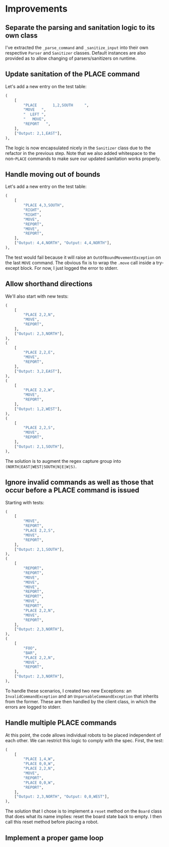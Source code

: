 # Improvements

## Separate the parsing and sanitation logic to its own class

I've extracted the `_parse_command` and `_sanitize_input` into their own respective `Parser` and `Sanitizer` classes.
Default instances are also provided as to allow changing of parsers/sanitizers on runtime.

## Update sanitation of the PLACE command

Let's add a new entry on the test table:

```python
(
    [
        "PLACE       1,2,SOUTH     ",
        "MOVE   ",
        "  LEFT ",
        "   MOVE",
        "REPORT   ",
    ],
    ["Output: 2,1,EAST"],
),
```

The logic is now encapsulated nicely in the `Sanitizer` class due to the refactor in the previous step. Note that we
also added whitespace to the non-`PLACE` commands to make sure our updated sanitation works properly.

## Handle moving out of bounds

Let's add a new entry on the test table:

```python
(
    [
        "PLACE 4,3,SOUTH",
        "RIGHT",
        "RIGHT",
        "MOVE",
        "REPORT",
        "MOVE",
        "REPORT",
    ],
    ["Output: 4,4,NORTH", "Output: 4,4,NORTH"],
),
```

The test would fail because it will raise an `OutOfBoundMovementException` on the last `MOVE` command. The obvious fix
is to wrap the `.move` call inside a try-except block. For now, I just logged the error to stderr.

## Allow shorthand directions

We'll also start with new tests:

```python
(
    [
        "PLACE 2,2,N",
        "MOVE",
        "REPORT",
    ],
    ["Output: 2,3,NORTH"],
),
(
    [
        "PLACE 2,2,E",
        "MOVE",
        "REPORT",
    ],
    ["Output: 3,2,EAST"],
),
(
    [
        "PLACE 2,2,W",
        "MOVE",
        "REPORT",
    ],
    ["Output: 1,2,WEST"],
),
(
    [
        "PLACE 2,2,S",
        "MOVE",
        "REPORT",
    ],
    ["Output: 2,1,SOUTH"],
),
```

The solution is to augment the regex capture group into `(NORTH|EAST|WEST|SOUTH|N|E|W|S)`.

## Ignore invalid commands as well as those that occur before a PLACE command is issued

Starting with tests:

```python
(
    [
        "MOVE",
        "REPORT",
        "PLACE 2,2,S",
        "MOVE",
        "REPORT",
    ],
    ["Output: 2,1,SOUTH"],
),
(
    [
        "REPORT",
        "REPORT",
        "MOVE",
        "MOVE",
        "MOVE",
        "REPORT",
        "REPORT",
        "MOVE",
        "REPORT",
        "PLACE 2,2,N",
        "MOVE",
        "REPORT",
    ],
    ["Output: 2,3,NORTH"],
),
(
    [
        "FOO",
        "BAR",
        "PLACE 2,2,N",
        "MOVE",
        "REPORT",
    ],
    ["Output: 2,3,NORTH"],
),
```

To handle these scenarios, I created two new Exceptions: an `InvalidCommandException` and
an `UnparsableCommandException` that inherits from the former. These are then handled by the client class, in which the
errors are logged to stderr.

## Handle multiple PLACE commands

At this point, the code allows individual robots to be placed independent of each other. We can restrict this logic to
comply with the spec. First, the test:

```python
(
    [
        "PLACE 1,4,W",
        "PLACE 0,0,W",
        "PLACE 2,2,N",
        "MOVE",
        "REPORT",
        "PLACE 0,0,W",
        "REPORT",
    ],
    ["Output: 2,3,NORTH", "Output: 0,0,WEST"],
),
```

The solution that I chose is to implement a `reset` method on the `Board` class that does what its name implies: reset
the board state back to empty. I then call this reset method before placing a robot.

## Implement a proper game loop